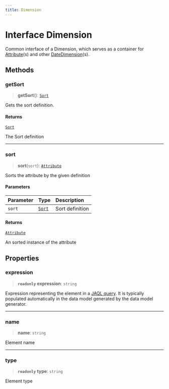```yaml
---
title: Dimension
---
```


# Interface Dimension

Common interface of a Dimension, which serves as a container for [Attribute](interface.Attribute.md)(s)
and other [DateDimension](interface.DateDimension.md)(s).

## Methods

### getSort

> **getSort**(): [`Sort`](../enumerations/enumeration.Sort.md)

Gets the sort definition.

#### Returns

[`Sort`](../enumerations/enumeration.Sort.md)

The Sort definition

***

### sort

> **sort**(`sort`): [`Attribute`](interface.Attribute.md)

Sorts the attribute by the given definition

#### Parameters

| Parameter | Type | Description |
| :------ | :------ | :------ |
| `sort` | [`Sort`](../enumerations/enumeration.Sort.md) | Sort definition |

#### Returns

[`Attribute`](interface.Attribute.md)

An sorted instance of the attribute

## Properties

### expression

> **`readonly`** **expression**: `string`

Expression representing the element in a [JAQL query](https://sisense.dev/guides/querying/useJaql/).
It is typically populated automatically in the data model generated by the data model generator.

***

### name

> **name**: `string`

Element name

***

### type

> **`readonly`** **type**: `string`

Element type
